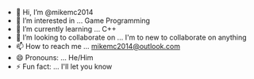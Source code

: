 - 👋 Hi, I’m @mikemc2014
- 👀 I’m interested in ... Game Programming
- 🌱 I’m currently learning ... C++
- 💞️ I’m looking to collaborate on ... I'm to new to collaborate on anything
- 📫 How to reach me ... mikemc2014@outlook.com  
- 😄 Pronouns: ... He/Him
- ⚡ Fun fact: ... I'll let you know

<!---
mikemc2014/mikemc2014 is a ✨ special ✨ repository because its `README.md` (this file) appears on your GitHub profile.
You can click the Preview link to take a look at your changes.
--->
